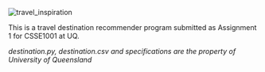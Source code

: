 ![travel_inspiration](https://user-images.githubusercontent.com/19520346/69196910-9c563600-0b7b-11ea-9ece-85f2cd14cff0.PNG)

This is a travel destination recommender program submitted as Assignment 1 for CSSE1001 at UQ. 

_destination.py, destination.csv and specifications are the property of University of Queensland_
